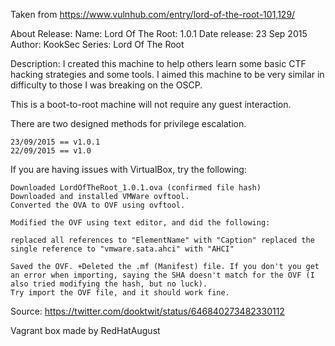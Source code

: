 Taken from https://www.vulnhub.com/entry/lord-of-the-root-101,129/ 

About Release:
    Name: Lord Of The Root: 1.0.1
    Date release: 23 Sep 2015
    Author: KookSec
    Series: Lord Of The Root

Description:
I created this machine to help others learn some basic CTF hacking strategies and some tools. I aimed this machine to be very similar in difficulty to those I was breaking on the OSCP.

This is a boot-to-root machine will not require any guest interaction.

There are two designed methods for privilege escalation.

    23/09/2015 == v1.0.1
    22/09/2015 == v1.0

If you are having issues with VirtualBox, try the following:

    Downloaded LordOfTheRoot_1.0.1.ova (confirmed file hash)
    Downloaded and installed VMWare ovftool.
    Converted the OVA to OVF using ovftool.

    Modified the OVF using text editor, and did the following:

    replaced all references to "ElementName" with "Caption" replaced the single reference to "vmware.sata.ahci" with "AHCI"

    Saved the OVF. +Deleted the .mf (Manifest) file. If you don't you get an error when importing, saying the SHA doesn't match for the OVF (I also tried modifying the hash, but no luck).
    Try import the OVF file, and it should work fine.

Source: https://twitter.com/dooktwit/status/646840273482330112

Vagrant box made by RedHatAugust
